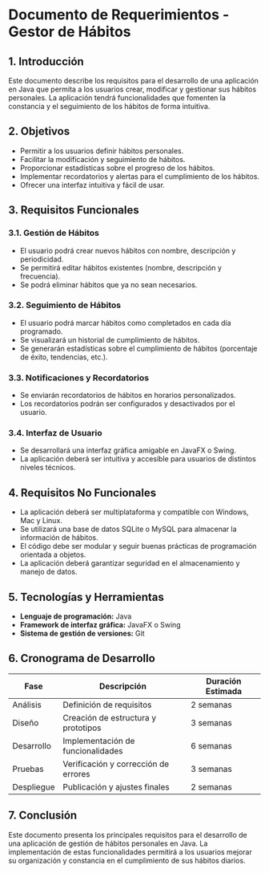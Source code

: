 # Documento de Requerimientos - Gestor de Hábitos

## 1. Introducción
Este documento describe los requisitos para el desarrollo de una aplicación en Java que permita a los usuarios crear, modificar y gestionar sus hábitos personales. La aplicación tendrá funcionalidades que fomenten la constancia y el seguimiento de los hábitos de forma intuitiva.

## 2. Objetivos
- Permitir a los usuarios definir hábitos personales.
- Facilitar la modificación y seguimiento de hábitos.
- Proporcionar estadísticas sobre el progreso de los hábitos.
- Implementar recordatorios y alertas para el cumplimiento de los hábitos.
- Ofrecer una interfaz intuitiva y fácil de usar.

## 3. Requisitos Funcionales
### 3.1. Gestión de Hábitos
- El usuario podrá crear nuevos hábitos con nombre, descripción y periodicidad.
- Se permitirá editar hábitos existentes (nombre, descripción y frecuencia).
- Se podrá eliminar hábitos que ya no sean necesarios.

### 3.2. Seguimiento de Hábitos
- El usuario podrá marcar hábitos como completados en cada día programado.
- Se visualizará un historial de cumplimiento de hábitos.
- Se generarán estadísticas sobre el cumplimiento de hábitos (porcentaje de éxito, tendencias, etc.).

### 3.3. Notificaciones y Recordatorios
- Se enviarán recordatorios de hábitos en horarios personalizados.
- Los recordatorios podrán ser configurados y desactivados por el usuario.

### 3.4. Interfaz de Usuario
- Se desarrollará una interfaz gráfica amigable en JavaFX o Swing.
- La aplicación deberá ser intuitiva y accesible para usuarios de distintos niveles técnicos.

## 4. Requisitos No Funcionales
- La aplicación deberá ser multiplataforma y compatible con Windows, Mac y Linux.
- Se utilizará una base de datos SQLite o MySQL para almacenar la información de hábitos.
- El código debe ser modular y seguir buenas prácticas de programación orientada a objetos.
- La aplicación deberá garantizar seguridad en el almacenamiento y manejo de datos.

## 5. Tecnologías y Herramientas
- **Lenguaje de programación:** Java
- **Framework de interfaz gráfica:** JavaFX o Swing
- **Sistema de gestión de versiones:** Git

## 6. Cronograma de Desarrollo
| Fase | Descripción | Duración Estimada |
|------|------------|------------------|
| Análisis | Definición de requisitos | 2 semanas |
| Diseño | Creación de estructura y prototipos | 3 semanas |
| Desarrollo | Implementación de funcionalidades | 6 semanas |
| Pruebas | Verificación y corrección de errores | 3 semanas |
| Despliegue | Publicación y ajustes finales | 2 semanas |

## 7. Conclusión
Este documento presenta los principales requisitos para el desarrollo de una aplicación de gestión de hábitos personales en Java. La implementación de estas funcionalidades permitirá a los usuarios mejorar su organización y constancia en el cumplimiento de sus hábitos diarios.
